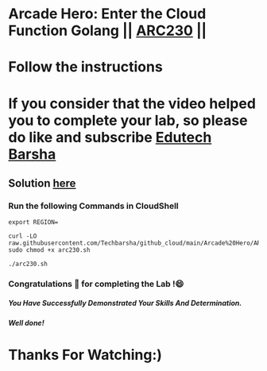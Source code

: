 # Arcade Hero: Enter the Cloud Function Golang || [ARC230](https://www.cloudskillsboost.google/focuses/98842?parent=catalog) ||
# Follow the instructions

# If you consider that the video helped you to complete your lab, so please do like and subscribe [Edutech Barsha](https://www.youtube.com/@edutechbarsha)
## Solution [here](https://youtu.be/jWmgaCJ2qhU)

### Run the following Commands in CloudShell
```
export REGION=

curl -LO raw.githubusercontent.com/Techbarsha/github_cloud/main/Arcade%20Hero/ARC230%20Enter%20the%20Cloud%20Function%20Golang/arc230.sh
sudo chmod +x arc230.sh

./arc230.sh
```
### Congratulations 🎉 for completing the Lab !😄

##### *You Have Successfully Demonstrated Your Skills And Determination.*

#### *Well done!*

# Thanks For Watching:)
